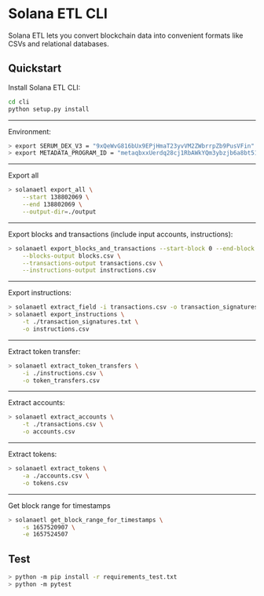# Solana ETL CLI

Solana ETL lets you convert blockchain data into convenient formats like CSVs and relational databases.

## Quickstart

Install Solana ETL CLI:

```bash
cd cli
python setup.py install
```

---
Environment:

```bash
> export SERUM_DEX_V3 = "9xQeWvG816bUx9EPjHmaT23yvVM2ZWbrrpZb9PusVFin"
> export METADATA_PROGRAM_ID = "metaqbxxUerdq28cj1RbAWkYQm3ybzjb6a8bt518x1s"
```

---

Export all

```bash
> solanaetl export_all \
    --start 138802069 \
    --end 138802069 \
    --output-dir=./output
```

---

Export blocks and transactions (include input accounts, instructions):

```bash
> solanaetl export_blocks_and_transactions --start-block 0 --end-block 500000 \
    --blocks-output blocks.csv \
    --transactions-output transactions.csv \
    --instructions-output instructions.csv
```

---

Export instructions:

```bash
> solanaetl extract_field -i transactions.csv -o transaction_signatures.txt -f signature
> solanaetl export_instructions \
    -t ./transaction_signatures.txt \
    -o instructions.csv
```

---

Extract token transfer:

```bash
> solanaetl extract_token_transfers \
    -i ./instructions.csv \
    -o token_transfers.csv
```

---

Extract accounts:

```bash
> solanaetl extract_accounts \
    -t ./transactions.csv \
    -o accounts.csv
```

---

Extract tokens:

```bash
> solanaetl extract_tokens \
    -a ./accounts.csv \
    -o tokens.csv
```

---

Get block range for timestamps

```bash
> solanaetl get_block_range_for_timestamps \
    -s 1657520907 \
    -e 1657524507
```

## Test

```bash
> python -m pip install -r requirements_test.txt
> python -m pytest
```
